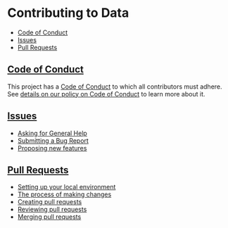 # Contributing to Data

* [Code of Conduct](#code-of-conduct)
* [Issues](#issues)
* [Pull Requests](#pull-requests)

## [Code of Conduct][code-of-conduct-guide]

This project has a [Code of Conduct][code-of-conduct] to which all contributors must adhere. See [details on our policy on Code of Conduct][code-of-conduct-guide] to learn more about it.

## [Issues][issues]

- [Asking for General Help][issues#help]
- [Submitting a Bug Report][issues#bug]
- [Proposing new features][issues#features]

## [Pull Requests][pull-requests]

- [Setting up your local environment][pull-requests#local-setup]
- [The process of making changes][pull-requests#making-changes]
- [Creating pull requests][pull-requests#creating]
- [Reviewing pull requests][pull-requests#reviewing]
- [Merging pull requests][pull-requests#merging]

[code-of-conduct-guide]: ./doc/guides/contributing/code-of-conduct.md
[code-of-conduct]: https://github.com/budproj/engineering-chapter/blob/main/CODE_OF_CONDUCT.md
[issues]: ./doc/guides/contributing/issues.md
[issues#help]: ./doc/guides/contributing/issues.md#asking-for-general-help
[issues#bug]: ./doc/guides/contributing/issues.md#submitting-a-bug-report
[issues#features]: ./doc/guides/contributing/issues.md#proposing-new-features
[pull-requests]: ./doc/guides/contributing/pull-requests.md
[pull-requests#local-setup]: ./doc/guides/contributing/pull-requests.md#setting-up-your-local-environment
[pull-requests#making-changes]: ./doc/guides/contributing/pull-requests.md#the-process-of-making-changes
[pull-requests#creating]: ./doc/guides/contributing/pull-requests.md#creating-pull-requests
[pull-requests#reviewing]: ./doc/guides/contributing/pull-requests.md#reviewing-pull-requests
[pull-requests#merging]: ./doc/guides/contributing/pull-requests.md#merging-pull-requests
